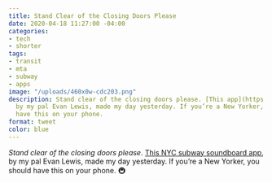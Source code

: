 ```yaml
---
title: Stand Clear of the Closing Doors Please
date: 2020-04-18 11:27:00 -04:00
categories:
- tech
- shorter
tags:
- transit
- mta
- subway
- apps
image: "/uploads/460x0w-cdc203.png"
description: Stand clear of the closing doors please. [This app](https://apps.apple.com/us/app/nyc-subway-sounds/id1508073006),
  by my pal Evan Lewis, made my day yesterday. If you’re a New Yorker, you should
  have this on your phone.
format: tweet
color: blue
---
```


*Stand clear of the closing doors please*. [This NYC subway soundboard app](https://apps.apple.com/us/app/nyc-subway-sounds/id1508073006), by my pal Evan Lewis, made my day yesterday. If you’re a New Yorker, you should have this on your phone. 🚇